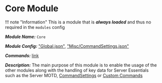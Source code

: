 # Core Module

!!! note "Information"
    This is a module that is ***always loaded*** and thus no required in the `modules` config

***Module Name:*** `Core`

***Module Config:*** ["Global.json"](../config/Global), ["Misc/CommandSettings.json"](../config/CommandSettings)

***Commands:*** [link](https://se-wiki.wurmatron.io/commands#core-module)

***Description:*** The main purpose of this module is to enable the usage of the other modules along with the handling of key data for Server Essentials such as the Server MOTD, [CommandSettings](../config/CommandSettings) or [Custom Commands](../config/CustomCommands)
